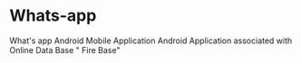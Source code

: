 # Whats-app
What's app Android Mobile Application 
Android Application associated with Online Data Base " Fire Base"
